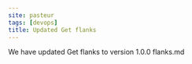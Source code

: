 ```yaml
---
site: pasteur
tags: [devops]
title: Updated Get flanks
---
```


We have updated Get flanks to  version 1.0.0 flanks.md
